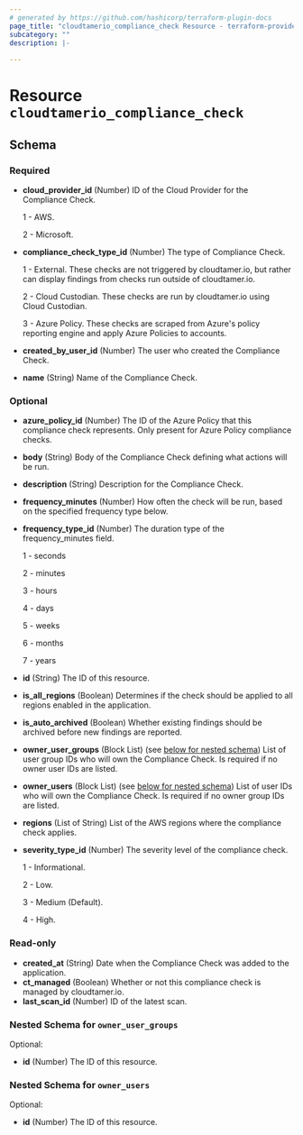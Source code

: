 ```yaml
---
# generated by https://github.com/hashicorp/terraform-plugin-docs
page_title: "cloudtamerio_compliance_check Resource - terraform-provider-cloudtamerio"
subcategory: ""
description: |-
  
---
```


# Resource `cloudtamerio_compliance_check`





<!-- schema generated by tfplugindocs -->
## Schema

### Required

- **cloud_provider_id** (Number) ID of the Cloud Provider for the Compliance Check.

    1 - AWS.

    2 - Microsoft.

- **compliance_check_type_id** (Number) The type of Compliance Check.

    1 - External. These checks are not triggered by cloudtamer.io, but rather can display findings from checks run outside of cloudtamer.io.

    2 - Cloud Custodian. These checks are run by cloudtamer.io using Cloud Custodian.

    3 - Azure Policy. These checks are scraped from Azure's policy reporting engine and apply Azure Policies to accounts.

- **created_by_user_id** (Number) The user who created the Compliance Check.
- **name** (String) Name of the Compliance Check.

### Optional

- **azure_policy_id** (Number) The ID of the Azure Policy that this compliance check represents. Only present for Azure Policy compliance checks.
- **body** (String) Body of the Compliance Check defining what actions will be run.
- **description** (String) Description for the Compliance Check.
- **frequency_minutes** (Number) How often the check will be run, based on the specified frequency type below.
- **frequency_type_id** (Number) The duration type of the frequency_minutes field.

    1 - seconds

    2 - minutes

    3 - hours

    4 - days

    5 - weeks

    6 - months

    7 - years

- **id** (String) The ID of this resource.
- **is_all_regions** (Boolean) Determines if the check should be applied to all regions enabled in the application.
- **is_auto_archived** (Boolean) Whether existing findings should be archived before new findings are reported.
- **owner_user_groups** (Block List) (see [below for nested schema](#nestedblock--owner_user_groups)) List of user group IDs who will own the Compliance Check. Is required if no owner user IDs are listed.
- **owner_users** (Block List) (see [below for nested schema](#nestedblock--owner_users)) List of user IDs who will own the Compliance Check. Is required if no owner group IDs are listed.
- **regions** (List of String) List of the AWS regions where the compliance check applies.
- **severity_type_id** (Number) The severity level of the compliance check.

    1 - Informational.

    2 - Low.

    3 - Medium (Default).

    4 - High.

### Read-only

- **created_at** (String) Date when the Compliance Check was added to the application.
- **ct_managed** (Boolean) Whether or not this compliance check is managed by cloudtamer.io.
- **last_scan_id** (Number) ID of the latest scan.

<a id="nestedblock--owner_user_groups"></a>
### Nested Schema for `owner_user_groups`

Optional:

- **id** (Number) The ID of this resource.


<a id="nestedblock--owner_users"></a>
### Nested Schema for `owner_users`

Optional:

- **id** (Number) The ID of this resource.


